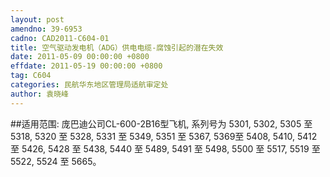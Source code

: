 ```yaml
---
layout: post
amendno: 39-6953
cadno: CAD2011-C604-01
title: 空气驱动发电机（ADG）供电电缆-腐蚀引起的潜在失效
date: 2011-05-09 00:00:00 +0800
effdate: 2011-05-19 00:00:00 +0800
tag: C604
categories: 民航华东地区管理局适航审定处
author: 袁晓峰
---
```


##适用范围:
庞巴迪公司CL-600-2B16型飞机, 系列号为 5301, 5302, 5305 至 5318, 5320 至 5328, 5331 至 5349, 5351 至 5367, 5369至 5408, 5410, 5412 至 5426, 5428 至 5438, 5440 至 5489, 5491 至 5498, 5500 至 5517, 5519 至 5522, 5524 至 5665。

